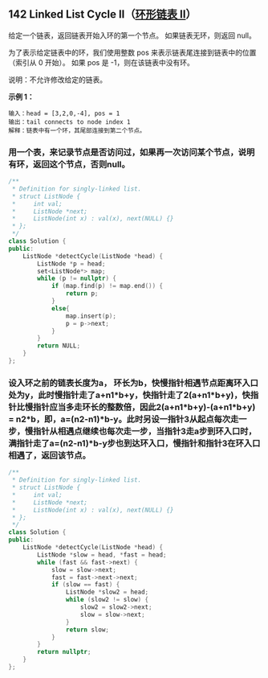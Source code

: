 ## 142 Linked List Cycle II（[环形链表 II](https://leetcode-cn.com/problems/linked-list-cycle-ii/)）

给定一个链表，返回链表开始入环的第一个节点。 如果链表无环，则返回 null。

为了表示给定链表中的环，我们使用整数 pos 来表示链表尾连接到链表中的位置（索引从 0 开始）。 如果 pos 是 -1，则在该链表中没有环。

说明：不允许修改给定的链表。

**示例 1：**

```
输入：head = [3,2,0,-4], pos = 1
输出：tail connects to node index 1
解释：链表中有一个环，其尾部连接到第二个节点。
```

### 用一个表，来记录节点是否访问过，如果再一次访问某个节点，说明有环，返回这个节点，否则null。

```C++
/**
 * Definition for singly-linked list.
 * struct ListNode {
 *     int val;
 *     ListNode *next;
 *     ListNode(int x) : val(x), next(NULL) {}
 * };
 */
class Solution {
public:
    ListNode *detectCycle(ListNode *head) {
        ListNode *p = head;
        set<ListNode*> map;
        while (p != nullptr) {
            if (map.find(p) != map.end()) {
                return p;
            }
            else{
                map.insert(p);
                p = p->next;
            }
        }
        return NULL;
    }
};
```

### 设入环之前的链表长度为a， 环长为b，快慢指针相遇节点距离环入口处为y，此时慢指针走了a+n1\*b+y，快指针走了2(a+n1\*b+y)，快指针比慢指针应当多走环长的整数倍，因此2(a+n1\*b+y)-(a+n1\*b+y) = n2\*b，即，a=(n2-n1)\*b-y。此时另设一指针3从起点每次走一步，慢指针从相遇点继续也每次走一步，当指针3走a步到环入口时，满指针走了a=(n2-n1)\*b-y步也到达环入口，慢指针和指针3在环入口相遇了，返回该节点。

```C++
/**
 * Definition for singly-linked list.
 * struct ListNode {
 *     int val;
 *     ListNode *next;
 *     ListNode(int x) : val(x), next(NULL) {}
 * };
 */
class Solution {
public:
    ListNode *detectCycle(ListNode *head) {
        ListNode *slow = head, *fast = head;
        while (fast && fast->next) {
            slow = slow->next;
            fast = fast->next->next;
            if (slow == fast) {
                ListNode *slow2 = head;
                while (slow2 != slow) {
                    slow2 = slow2->next;
                    slow = slow->next;
                }
                return slow;
            }
        }
        return nullptr;
    }
};
```

